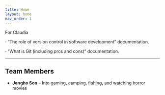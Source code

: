 ```yaml
---
title: Home
layout: home
nav_order: 1
---
```


For Claudia

· “The role of version control in software development” documentation. 

· “What is Git (including pros and cons)” documentation.

---

## Team Members

- **Jangho Son** – Into gaming, camping, fishing, and watching horror movies